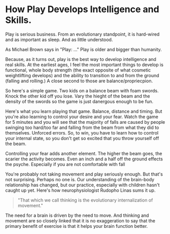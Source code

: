 # How Play Develops Intelligence and Skills. 

Play is serious business. From an evolutionary standpoint, it is hard-wired and
as important as sleep. And as little understood.

As Michael Brown says in "Play: ..." Play is older and bigger than humanity.

Because, as it turns out, play is the best way to develop intelligence and
real skills. At the earliest ages, I feel the most important things to develop
is functional, whole body strength (the exact opposite of what cosmetic
weightlifting develops) and the ability to transition to and from the ground
(falling and rolling.) A close second to those are balance/propriecpion. 

So here's a simple game. Two kids on a balance beam with foam swords. Knock the
other kid off you lose. Vary the hieght of the beam and the density of the
swords so the game is just danergous enough to be fun. 

Here's what you learn playing that game. Balance, distance and timing. But
you're also learning to control your desire and your fear. Watch the game for 5
minutes and you will see that the majority of falls are caused by people
swinging too hard/too far and falling from the beam from what they did to
themselves. Unforced errors. So, to win, you have to learn how to control your
internal state, so you don't get so excited that you throw yourself off the
beam. 

Controlling your fear adds another element. The higher the beam goes, the
scarier the activity becomes. Even an inch and a half off the ground effects
the psyche. Especially if you are not comfortable with fall 




You're probably not taking movement and play seriously enough. But that's not
surprising. Perhaps no one is. Our understanding of the brain-body
relationship has changed, but our practice, especially with children hasn't
caught up yet. Here's how neurophysiologist Rudopho Linas sums it up. 

> "That which we call thinking is the evolutionary internalization of
movement."

The need for a brain is driven by the need to move. And thinking and movement
are so closely linked that it is no exaggeration to say that the primary
benefit of exercise is that it helps your brain function better. 